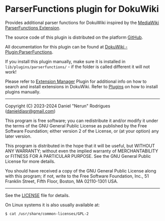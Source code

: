 # ParserFunctions plugin for DokuWiki

Provides additional parser functions for DokuWiki inspired by the
[MediaWiki ParserFunctions Extension](https://www.mediawiki.org/wiki/Help:Extension:ParserFunctions).

The source code of this plugin is distributed on the platform
[GitHub](https://github.com/nerun/dokuwiki-plugin-parserfunctions).

All documentation for this plugin can be found at
[DokuWiki - Plugin:ParserFunctions](https://www.dokuwiki.org/plugin:parserfunctions).

If you install this plugin manually, make sure it is installed in
`lib/plugins/parserfunctions/` - if the folder is called different it
will not work!

Please refer to [Extension Manager](https://www.dokuwiki.org/plugin:extension)
Plugin for additional info on how to search and install extensions in
DokuWiki. Refer to [Plugins](https://www.dokuwiki.org/plugins) on how
to install plugins manually.

----
Copyright (C) 2023-2024 Daniel "Nerun" Rodrigues (danieldiasr@gmail.com)

This program is free software; you can redistribute it and/or modify
it under the terms of the GNU General Public License as published by
the Free Software Foundation; either version 2 of the License, or
(at your option) any later version.

This program is distributed in the hope that it will be useful,
but WITHOUT ANY WARRANTY; without even the implied warranty of
MERCHANTABILITY or FITNESS FOR A PARTICULAR PURPOSE.  See the
GNU General Public License for more details.

You should have received a copy of the GNU General Public License along
with this program; if not, write to the Free Software Foundation, Inc.,
51 Franklin Street, Fifth Floor, Boston, MA 02110-1301 USA.

---
See the [LICENSE](LICENSE) file for details.

On Linux systems it is also usually available at:

    $ cat /usr/share/common-licenses/GPL-2

